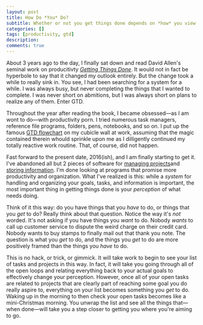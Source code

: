 ```yaml
---
layout: post
title: How Do *You* Do?
subtitle: Whether or not you get things done depends on *how* you view the doing *and* the things.
categories: []
tags: [productivity, gtd]
description: 
comments: true
---
```


About 3 years ago to the day, I finally sat down and read David Allen's seminal work on producitivty [*Getting Things Done*](http://www.amazon.com/Getting-Things-Done-Stress-Free-Productivity/dp/0142000280). It would not in fact be hyperbole to say that it changed my outlook entirely. But the change took a while to really sink in. You see, I had been searching for a system for a while. I was always busy, but never completing the things that I wanted to complete. I was never short on abmitions, but I was always short on plans to realize any of them. Enter GTD.

<!--more-->

Throughout the year after reading the book, I became obsessed—as I am wont to do—with productivity porn. I tried numerous task managers, reference file programs, folders, pens, notebooks, and so on. I put up the famous [GTD flowchart](http://gettingthingsdone.com/pdfs/tt_workflow_chart.pdf) on my cubicle wall at work, assuming that the magic contained therein whould sprinkle upon me as I dilligently continued my totally reactive work routine. That, of course, did not happen.

Fast forward to the present date, 2016(ish), and I am finally starting to get it. I've abandoned all but 2 pieces of software for [managing projects](workflowy.com)and [storing information](nvalt.com). I'm done looking at programs that promise more productivity and organization. What I've realized is this: while a *system* for handling and organizing your goals, tasks, and information is important, the most important thing in getting things done is your *perception* of what needs doing.

Think of it this way: do you have things that you *have* to do, or things that you *get* to do? Really think about that question. Notice the way it's *not* worded. It's not asking if you have things you *want* to do. Nobody *wants* to call up customer service to dispute the weird charge on their credit card. Nobody wants to buy stamps to finally mail out that thank you note. The question is what you *get* to do, and the things you *get* to do are more positively framed than the things you *have* to do.

This is no hack, or trick, or gimmick. It will take work to begin to see your list of tasks and projects in this way. In fact, it will take you going through all of the open loops and relating everything back to your actual goals to effectively change your perception. However, once all of your open tasks are related to projects that are clearly part of reaching some goal you do really aspire to, everything on your list becomes something you *get* to do. Waking up in the morning to then check your open tasks becomes like a mini-Christmas morning. You unwrap the list and see all the things that—when done—will take you a step closer to getting you where you're aiming to go.